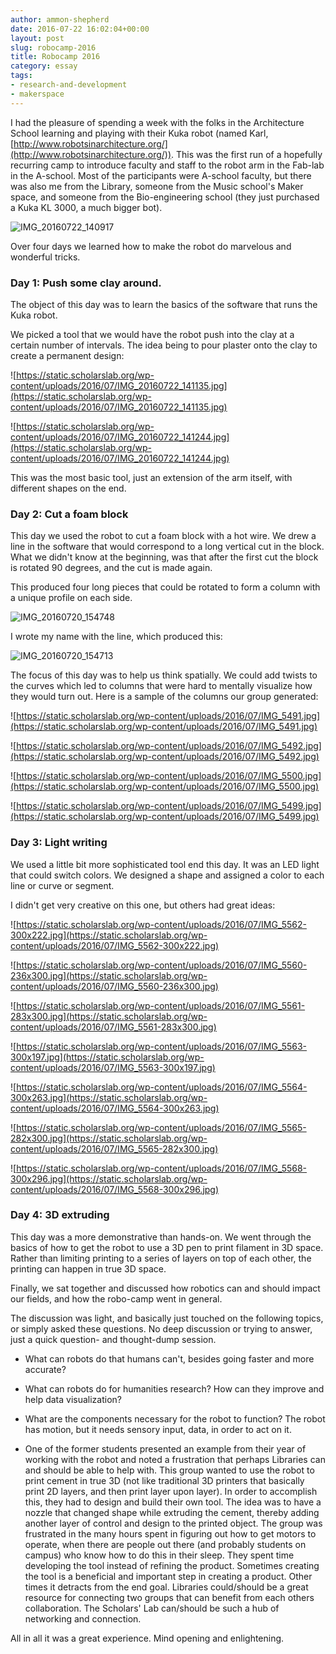 ```yaml
---
author: ammon-shepherd
date: 2016-07-22 16:02:04+00:00
layout: post
slug: robocamp-2016
title: Robocamp 2016
category: essay
tags:
- research-and-development
- makerspace
---
```


I had the pleasure of spending a week with the folks in the Architecture School learning and playing with their Kuka robot (named Karl, [http://www.robotsinarchitecture.org/](http://www.robotsinarchitecture.org/)). This was the first run of a hopefully recurring camp to introduce faculty and staff to the robot arm in the Fab-lab in the A-school. Most of the participants were A-school faculty, but there was also me from the Library, someone from the Music school's Maker space, and someone from the Bio-engineering school (they just purchased a Kuka KL 3000, a much bigger bot).

![IMG_20160722_140917](http://static.scholarslab.org/wp-content/uploads/2016/07/IMG_20160722_140917-949x1024.jpg)

Over four days we learned how to make the robot do marvelous and wonderful tricks.


### Day 1: Push some clay around.


The object of this day was to learn the basics of the software that runs the Kuka robot.

We picked a tool that we would have the robot push into the clay at a certain number of intervals. The idea being to pour plaster onto the clay to create a permanent design:

![https://static.scholarslab.org/wp-content/uploads/2016/07/IMG_20160722_141135.jpg](https://static.scholarslab.org/wp-content/uploads/2016/07/IMG_20160722_141135.jpg)

![https://static.scholarslab.org/wp-content/uploads/2016/07/IMG_20160722_141244.jpg](https://static.scholarslab.org/wp-content/uploads/2016/07/IMG_20160722_141244.jpg)

This was the most basic tool, just an extension of the arm itself, with different shapes on the end.


### Day 2: Cut a foam block


This day we used the robot to cut a foam block with a hot wire. We drew a line in the software that would correspond to a long vertical cut in the block. What we didn't know at the beginning, was that after the first cut the block is rotated 90 degrees, and the cut is made again.

This produced four long pieces that could be rotated to form a column with a unique profile on each side.

![IMG_20160720_154748](http://static.scholarslab.org/wp-content/uploads/2016/07/IMG_20160720_154748-758x1024.jpg)

I wrote my name with the line, which produced this:

![IMG_20160720_154713](http://static.scholarslab.org/wp-content/uploads/2016/07/IMG_20160720_154713-1024x758.jpg)

The focus of this day was to help us think spatially. We could add twists to the curves which led to columns that were hard to mentally visualize how they would turn out. Here is a sample of the columns our group generated:

![https://static.scholarslab.org/wp-content/uploads/2016/07/IMG_5491.jpg](https://static.scholarslab.org/wp-content/uploads/2016/07/IMG_5491.jpg)

![https://static.scholarslab.org/wp-content/uploads/2016/07/IMG_5492.jpg](https://static.scholarslab.org/wp-content/uploads/2016/07/IMG_5492.jpg)

![https://static.scholarslab.org/wp-content/uploads/2016/07/IMG_5500.jpg](https://static.scholarslab.org/wp-content/uploads/2016/07/IMG_5500.jpg)

![https://static.scholarslab.org/wp-content/uploads/2016/07/IMG_5499.jpg](https://static.scholarslab.org/wp-content/uploads/2016/07/IMG_5499.jpg)

### Day 3: Light writing


We used a little bit more sophisticated tool end this day. It was an LED light that could switch colors. We designed a shape and assigned a color to each line or curve or segment.

I didn't get very creative on this one, but others had great ideas:

![https://static.scholarslab.org/wp-content/uploads/2016/07/IMG_5562-300x222.jpg](https://static.scholarslab.org/wp-content/uploads/2016/07/IMG_5562-300x222.jpg)

![https://static.scholarslab.org/wp-content/uploads/2016/07/IMG_5560-236x300.jpg](https://static.scholarslab.org/wp-content/uploads/2016/07/IMG_5560-236x300.jpg)

![https://static.scholarslab.org/wp-content/uploads/2016/07/IMG_5561-283x300.jpg](https://static.scholarslab.org/wp-content/uploads/2016/07/IMG_5561-283x300.jpg)

![https://static.scholarslab.org/wp-content/uploads/2016/07/IMG_5563-300x197.jpg](https://static.scholarslab.org/wp-content/uploads/2016/07/IMG_5563-300x197.jpg)

![https://static.scholarslab.org/wp-content/uploads/2016/07/IMG_5564-300x263.jpg](https://static.scholarslab.org/wp-content/uploads/2016/07/IMG_5564-300x263.jpg)

![https://static.scholarslab.org/wp-content/uploads/2016/07/IMG_5565-282x300.jpg](https://static.scholarslab.org/wp-content/uploads/2016/07/IMG_5565-282x300.jpg)

![https://static.scholarslab.org/wp-content/uploads/2016/07/IMG_5568-300x296.jpg](https://static.scholarslab.org/wp-content/uploads/2016/07/IMG_5568-300x296.jpg)

### Day 4: 3D extruding


This day was a more demonstrative than hands-on. We went through the basics of how to get the robot to use a 3D pen to print filament in 3D space. Rather than limiting printing to a series of layers on top of each other, the printing can happen in true 3D space.

Finally, we sat together and discussed how robotics can and should impact our fields, and how the robo-camp went in general.

The discussion was light, and basically just touched on the following topics, or simply asked these questions. No deep discussion or trying to answer, just a quick question- and thought-dump session.



 	
  * What can robots do that humans can't, besides going faster and more accurate?

 	
  * What can robots do for humanities research? How can they improve and help data visualization?

 	
  * What are the components necessary for the robot to function? The robot has motion, but it needs sensory input, data, in order to act on it.

 	
  * One of the former students presented an example from their year of working with the robot and noted a frustration that perhaps Libraries can and should be able to help with. This group wanted to use the robot to print cement in true 3D (not like traditional 3D printers that basically print 2D layers, and then print layer upon layer). In order to accomplish this, they had to design and build their own tool. The idea was to have a nozzle that changed shape while extruding the cement, thereby adding another layer of control and design to the printed object. The group was frustrated in the many hours spent in figuring out how to get motors to operate, when there are people out there (and probably students on campus) who know how to do this in their sleep. They spent time developing the tool instead of refining the product. Sometimes creating the tool is a beneficial and important step in creating a product. Other times it detracts from the end goal. Libraries could/should be a great resource for connecting two groups that can benefit from each others collaboration. The Scholars' Lab can/should be such a hub of networking and connection.


All in all it was a great experience. Mind opening and enlightening.
